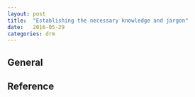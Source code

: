 ```yaml
---
layout: post
title:  "Establishing the necessary knowledge and jargon"
date:   2016-05-29
categories: drm
---
```


## General

## Reference
